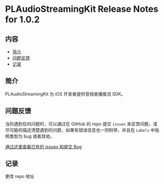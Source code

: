 # PLAudioStreamingKit Release Notes for 1.0.2

## 内容

- [简介](#简介)
- [问题反馈](#问题反馈)
- [记录](#记录)
	
## 简介

PLAudioStreamingKit 为 iOS 开发者提供音频直播推流 SDK。

## 问题反馈

当你遇到任何问题时，可以通过在 GitHub 的 repo 提交 ```issues``` 来反馈问题，请尽可能的描述清楚遇到的问题，如果有错误信息也一同附带，并且在 ```Labels``` 中指明类型为 bug 或者其他。

[通过这里查看已有的 issues 和提交 Bug](https://github.com/pili-engineering/PLAudioStreamingKit/issues)

## 记录

更改 repo 地址
